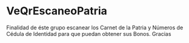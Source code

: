 # VeQrEscaneoPatria
Finalidad de éste grupo escanear los Carnet de la Patria y Números de Cédula de Identidad para que puedan obtener sus Bonos. Gracias
